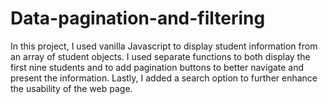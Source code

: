 # Data-pagination-and-filtering
 
In this project, I used vanilla Javascript to display student information from an array of student objects. I used separate functions to both display the first nine students and to add pagination buttons to better navigate and present the information. Lastly, I added a search option to further enhance the usability of the web page.
